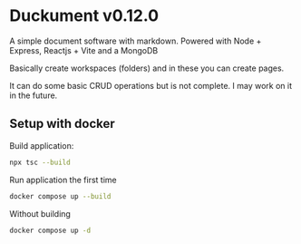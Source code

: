 # Duckument v0.12.0

A simple document software with markdown. Powered with Node + Express, Reactjs + Vite and  a MongoDB

Basically create workspaces (folders) and in these you can create pages.

It can do some basic CRUD operations but is not complete.
I may work on it in the future.

## Setup with docker

Build application:
```bash
npx tsc --build
```

Run application the first time
```bash
docker compose up --build
```

Without building
```bash
docker compose up -d
```



